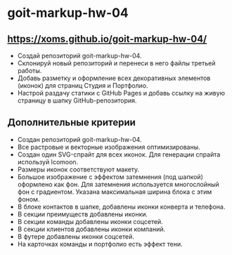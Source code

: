 # goit-markup-hw-04
## https://xoms.github.io/goit-markup-hw-04/

- Создай репозиторий goit-markup-hw-04.
- Склонируй новый репозиторий и перенеси в него файлы третьей работы.
- Добавь разметку и оформление всех декоративных элементов (иконок) для страниц Студия и Портфолио.
- Настрой раздачу статики с GitHub Pages и добавь ссылку на живую страницу в шапку GitHub-репозитория.

## Дополнительные критерии
- Создан репозиторий goit-markup-hw-04.
- Все растровые и векторные изображения оптимизированы.
- Создан один SVG-спрайт для всех иконок. Для генерации спрайта используй Icomoon.
- Размеры иконок соответствуют макету.
- Большое изображение с эффектом затемнения (под шапкой) оформлено как фон. Для затемнения используется многослойный фон с градиентом. Указана максимальная ширина блока с этим фоном.
- В блоке контактов в шапке, добавлены иконки конверта и телефона.
- В секции преимуществ добавлены иконки.
- В секции команды добавлены иконки соцсетей.
- В секции клиентов добавлены иконки компаний.
- В футере добавлены иконки соцсетей.
- На карточках команды и портфолио есть эффект тени.
